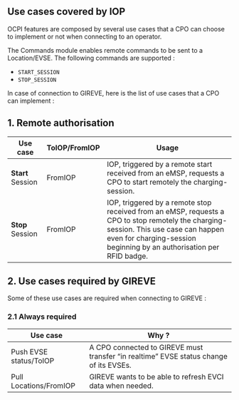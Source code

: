 ## Use cases covered by IOP

OCPI features are composed by several use cases that a CPO can choose to implement or not when connecting to an operator.

The Commands module enables remote commands to be sent to a Location/EVSE.
The following commands are supported : 
- `START_SESSION`
- `STOP_SESSION`

In case of connection to GIREVE, here is the list of use cases that a CPO can implement :

## 1. Remote authorisation

| Use case | ToIOP/FromIOP | Usage |
| ----------- | ----------- | ----------- |
| **Start** Session | FromIOP | IOP, triggered by a remote start received from an eMSP, requests a CPO to start remotely the charging-session. |
| **Stop** Session | FromIOP | IOP, triggered by a remote stop received from an eMSP, requests a CPO to stop remotely the charging-session. This use case can happen even for charging-session beginning by an authorisation per RFID badge. |

## 2. Use cases required by GIREVE

Some of these use cases are required when connecting to GIREVE :

### 2.1 Always required

| Use case |  Why ? | 
| ----------- | ----------- |
| Push EVSE status/ToIOP | A CPO connected to GIREVE must transfer “in realtime” EVSE status change of its EVSEs. | 
| Pull Locations/FromIOP | GIREVE wants to be able to refresh EVCI data when needed. |
